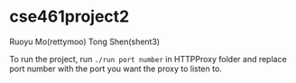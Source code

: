 # cse461project2

Ruoyu Mo(rettymoo)
Tong Shen(shent3)

To run the project, run `./run port number` in HTTPProxy folder and replace port number with the port you want the proxy to listen to.
